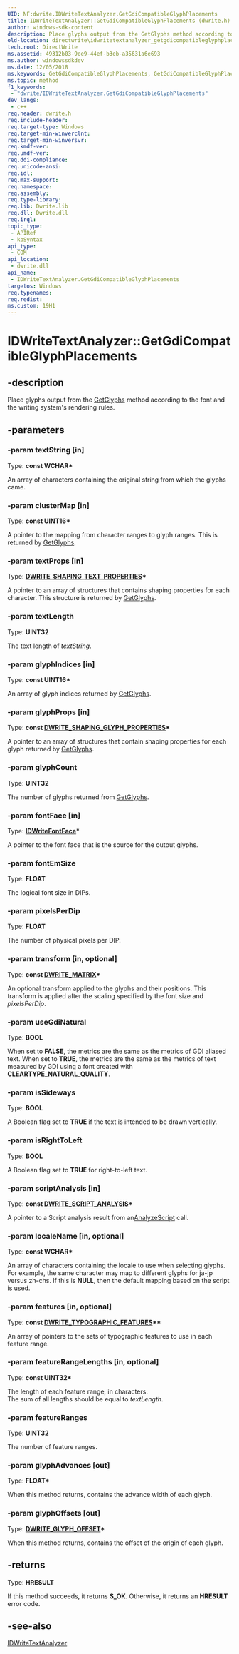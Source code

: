 ```yaml
---
UID: NF:dwrite.IDWriteTextAnalyzer.GetGdiCompatibleGlyphPlacements
title: IDWriteTextAnalyzer::GetGdiCompatibleGlyphPlacements (dwrite.h)
author: windows-sdk-content
description: Place glyphs output from the GetGlyphs method according to the font and the writing system's rendering rules.
old-location: directwrite\idwritetextanalyzer_getgdicompatibleglyphplacements.htm
tech.root: DirectWrite
ms.assetid: 49312b03-9ee9-44ef-b3eb-a35631a6e693
ms.author: windowssdkdev
ms.date: 12/05/2018
ms.keywords: GetGdiCompatibleGlyphPlacements, GetGdiCompatibleGlyphPlacements method [Direct Write], GetGdiCompatibleGlyphPlacements method [Direct Write],IDWriteTextAnalyzer interface, IDWriteTextAnalyzer interface [Direct Write],GetGdiCompatibleGlyphPlacements method, IDWriteTextAnalyzer.GetGdiCompatibleGlyphPlacements, IDWriteTextAnalyzer::GetGdiCompatibleGlyphPlacements, directwrite.idwritetextanalyzer_getgdicompatibleglyphplacements, dwrite/IDWriteTextAnalyzer::GetGdiCompatibleGlyphPlacements
ms.topic: method
f1_keywords: 
 - "dwrite/IDWriteTextAnalyzer.GetGdiCompatibleGlyphPlacements"
dev_langs:
 - c++
req.header: dwrite.h
req.include-header: 
req.target-type: Windows
req.target-min-winverclnt: 
req.target-min-winversvr: 
req.kmdf-ver: 
req.umdf-ver: 
req.ddi-compliance: 
req.unicode-ansi: 
req.idl: 
req.max-support: 
req.namespace: 
req.assembly: 
req.type-library: 
req.lib: Dwrite.lib
req.dll: Dwrite.dll
req.irql: 
topic_type:
 - APIRef
 - kbSyntax
api_type:
 - COM
api_location:
 - dwrite.dll
api_name:
 - IDWriteTextAnalyzer.GetGdiCompatibleGlyphPlacements
targetos: Windows
req.typenames: 
req.redist: 
ms.custom: 19H1
---
```


# IDWriteTextAnalyzer::GetGdiCompatibleGlyphPlacements


## -description


Place glyphs output from the <a href="/windows/win32/api/dwrite/nf-dwrite-idwritetextanalyzer-getglyphs">GetGlyphs</a> method according to the font 
    and the writing system's rendering rules.


## -parameters




### -param textString [in]

Type: <b>const WCHAR*</b>

An array of characters containing the original string from which the glyphs came.


### -param clusterMap [in]

Type: <b>const UINT16*</b>

A pointer to the mapping from character ranges to glyph 
     ranges. This is returned by <a href="/windows/win32/api/dwrite/nf-dwrite-idwritetextanalyzer-getglyphs">GetGlyphs</a>.


### -param textProps [in]

Type: <b><a href="/windows/win32/api/dwrite/ns-dwrite-dwrite_shaping_text_properties">DWRITE_SHAPING_TEXT_PROPERTIES</a>*</b>

A pointer to an array of structures that contains  shaping properties for each character. This structure is returned by 
     <a href="/windows/win32/api/dwrite/nf-dwrite-idwritetextanalyzer-getglyphs">GetGlyphs</a>.


### -param textLength

Type: <b>UINT32</b>

The text length of <i>textString</i>.


### -param glyphIndices [in]

Type: <b>const UINT16*</b>

An array of glyph indices returned by <a href="/windows/win32/api/dwrite/nf-dwrite-idwritetextanalyzer-getglyphs">GetGlyphs</a>.


### -param glyphProps [in]

Type: <b>const <a href="/windows/win32/api/dwrite/ns-dwrite-dwrite_shaping_glyph_properties">DWRITE_SHAPING_GLYPH_PROPERTIES</a>*</b>

A pointer to an array of structures that contain  shaping properties for each glyph returned by <a href="/windows/win32/api/dwrite/nf-dwrite-idwritetextanalyzer-getglyphs">GetGlyphs</a>.


### -param glyphCount

Type: <b>UINT32</b>

The number of glyphs returned from <a href="/windows/win32/api/dwrite/nf-dwrite-idwritetextanalyzer-getglyphs">GetGlyphs</a>.


### -param fontFace [in]

Type: <b><a href="/windows/win32/api/dwrite/nn-dwrite-idwritefontface">IDWriteFontFace</a>*</b>

A pointer to the font face that is the source for the output glyphs.


### -param fontEmSize

Type: <b>FLOAT</b>

The logical font size in DIPs.


### -param pixelsPerDip

Type: <b>FLOAT</b>

The number of physical pixels per DIP.


### -param transform [in, optional]

Type: <b>const <a href="/windows/win32/api/dwrite/ns-dwrite-dwrite_matrix">DWRITE_MATRIX</a>*</b>

An optional transform applied to the glyphs and their positions. This transform is applied after the scaling specified by the font size and <i>pixelsPerDip</i>.


### -param useGdiNatural

Type: <b>BOOL</b>

When set to <b>FALSE</b>, the metrics are the same as the metrics of GDI aliased text.  When set to <b>TRUE</b>, the metrics are the same as the metrics of text measured by GDI using a font created with <b>CLEARTYPE_NATURAL_QUALITY</b>.


### -param isSideways

Type: <b>BOOL</b>

A Boolean flag set to <b>TRUE</b> if the text is intended to be
     drawn vertically.


### -param isRightToLeft

Type: <b>BOOL</b>

A Boolean flag set to <b>TRUE</b> for right-to-left text.


### -param scriptAnalysis [in]

Type: <b>const <a href="/windows/win32/api/dwrite/ns-dwrite-dwrite_script_analysis">DWRITE_SCRIPT_ANALYSIS</a>*</b>

A pointer to a Script analysis result from an<a href="/windows/win32/api/dwrite/nf-dwrite-idwritetextanalyzer-analyzescript">AnalyzeScript</a> call.


### -param localeName [in, optional]

Type: <b>const WCHAR*</b>

An array of characters containing the locale to use when selecting glyphs.
     For example, the same character may map to different glyphs for ja-jp versus zh-chs.
     If this is <b>NULL</b>, then the default mapping based on the script is used.


### -param features [in, optional]

Type: <b>const <a href="/windows/win32/api/dwrite/ns-dwrite-dwrite_typographic_features">DWRITE_TYPOGRAPHIC_FEATURES</a>**</b>

An array of pointers to the sets of typographic 
     features to use in each feature range.


### -param featureRangeLengths [in, optional]

Type: <b>const UINT32*</b>

The length of each feature range, in characters.  
     The sum of all lengths should be equal to <i>textLength</i>.


### -param featureRanges

Type: <b>UINT32</b>

The number of feature ranges.


### -param glyphAdvances [out]

Type: <b>FLOAT*</b>

When this method returns, contains the advance width of each glyph.


### -param glyphOffsets [out]

Type: <b><a href="/windows/win32/api/dwrite/ns-dwrite-dwrite_glyph_offset">DWRITE_GLYPH_OFFSET</a>*</b>

When this method returns, contains the offset of the origin of each glyph.


## -returns



Type: <b>HRESULT</b>

If this method succeeds, it returns <b xmlns:loc="http://microsoft.com/wdcml/l10n">S_OK</b>. Otherwise, it returns an <b xmlns:loc="http://microsoft.com/wdcml/l10n">HRESULT</b> error code.




## -see-also




<a href="/windows/win32/api/dwrite/nn-dwrite-idwritetextanalyzer">IDWriteTextAnalyzer</a>
 

 

